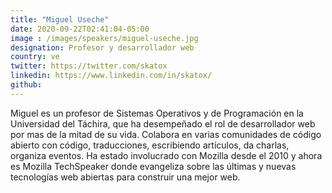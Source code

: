 ```yaml
---
title: "Miguel Useche"
date: 2020-09-22T02:41:04-05:00
image : /images/speakers/miguel-useche.jpg
designation: Profesor y desarrollador web
country: ve
twitter: https://twitter.com/skatox
linkedin: https://www.linkedin.com/in/skatox/
github: 
---
```


Miguel es un profesor de Sistemas Operativos y de Programación en la Universidad del Táchira, que ha desempeñado el rol de  desarrollador web por mas de la mitad de su vida. Colabora en varias comunidades de código abierto con código, traducciones, escribiendo artículos, da charlas, organiza eventos. Ha estado involucrado con Mozilla desde el 2010 y ahora es Mozilla TechSpeaker donde evangeliza sobre las últimas y nuevas tecnologías web abiertas para construir una mejor web.